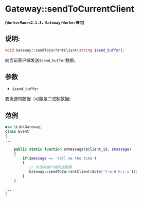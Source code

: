 # Gateway::sendToCurrentClient
**(```WorkerMan>=2.1.3，Gateway/Worker模型```)**

## 说明:
```php
void Gateway::sendToCurrentClient(string $send_buffer);
```

向当前客户端发送```$send_buffer```数据。

## 参数

* ```$send_buffer```

要发送的数据（可能是二进制数据）

## 范例
```php
use \Lib\Gateway;
class Event
{
...

    public static function onMessage($client_id, $message)
    {
        if($message == 'tell me the time')
        {
           // 向当前客户端发送数据
           Gateway::sendToCurrentClient(date('Y-m-d H:i:s'));
        }
    }

...
}
```
